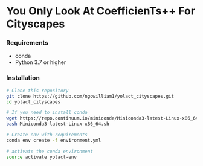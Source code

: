 # You Only Look At CoefficienTs++ For Cityscapes


### Requirements

- conda
- Python 3.7 or higher

### Installation

```bash
# Clone this repository
git clone https://github.com/ngowilliam1/yolact_cityscapes.git
cd yolact_cityscapes

# If you need to install conda
wget https://repo.continuum.io/miniconda/Miniconda3-latest-Linux-x86_64.sh
bash Miniconda3-latest-Linux-x86_64.sh

# Create env with requirements
conda env create -f environment.yml

# activate the conda environment
source activate yolact-env
```

